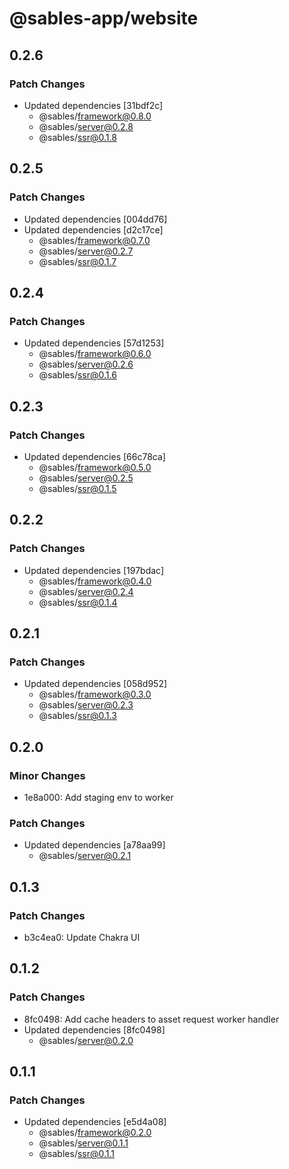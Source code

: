 # @sables-app/website

## 0.2.6

### Patch Changes

- Updated dependencies [31bdf2c]
  - @sables/framework@0.8.0
  - @sables/server@0.2.8
  - @sables/ssr@0.1.8

## 0.2.5

### Patch Changes

- Updated dependencies [004dd76]
- Updated dependencies [d2c17ce]
  - @sables/framework@0.7.0
  - @sables/server@0.2.7
  - @sables/ssr@0.1.7

## 0.2.4

### Patch Changes

- Updated dependencies [57d1253]
  - @sables/framework@0.6.0
  - @sables/server@0.2.6
  - @sables/ssr@0.1.6

## 0.2.3

### Patch Changes

- Updated dependencies [66c78ca]
  - @sables/framework@0.5.0
  - @sables/server@0.2.5
  - @sables/ssr@0.1.5

## 0.2.2

### Patch Changes

- Updated dependencies [197bdac]
  - @sables/framework@0.4.0
  - @sables/server@0.2.4
  - @sables/ssr@0.1.4

## 0.2.1

### Patch Changes

- Updated dependencies [058d952]
  - @sables/framework@0.3.0
  - @sables/server@0.2.3
  - @sables/ssr@0.1.3

## 0.2.0

### Minor Changes

- 1e8a000: Add staging env to worker

### Patch Changes

- Updated dependencies [a78aa99]
  - @sables/server@0.2.1

## 0.1.3

### Patch Changes

- b3c4ea0: Update Chakra UI

## 0.1.2

### Patch Changes

- 8fc0498: Add cache headers to asset request worker handler
- Updated dependencies [8fc0498]
  - @sables/server@0.2.0

## 0.1.1

### Patch Changes

- Updated dependencies [e5d4a08]
  - @sables/framework@0.2.0
  - @sables/server@0.1.1
  - @sables/ssr@0.1.1
